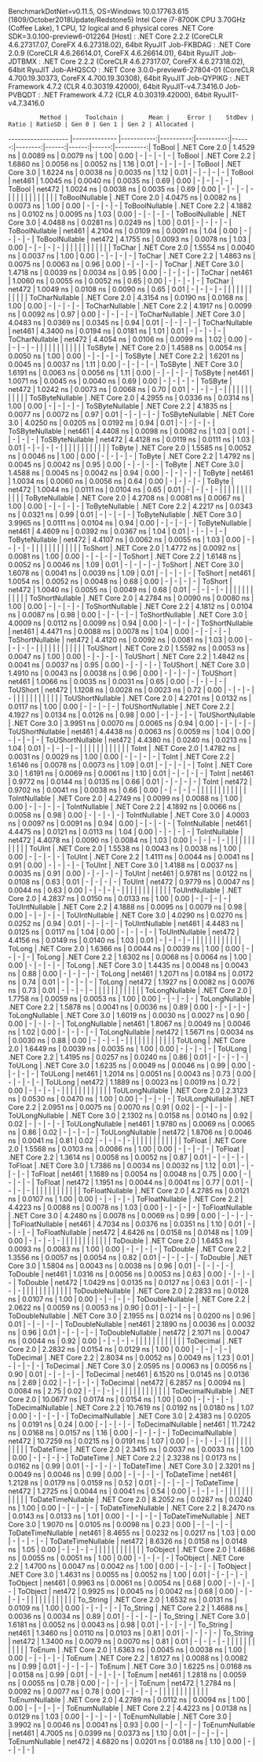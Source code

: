 
BenchmarkDotNet=v0.11.5, OS=Windows 10.0.17763.615 (1809/October2018Update/Redstone5)
Intel Core i7-8700K CPU 3.70GHz (Coffee Lake), 1 CPU, 12 logical and 6 physical cores
.NET Core SDK=3.0.100-preview6-012264
  [Host]     : .NET Core 2.2.2 (CoreCLR 4.6.27317.07, CoreFX 4.6.27318.02), 64bit RyuJIT
  Job-FKBDAG : .NET Core 2.0.9 (CoreCLR 4.6.26614.01, CoreFX 4.6.26614.01), 64bit RyuJIT
  Job-JDTBMX : .NET Core 2.2.2 (CoreCLR 4.6.27317.07, CoreFX 4.6.27318.02), 64bit RyuJIT
  Job-AHQSCO : .NET Core 3.0.0-preview6-27804-01 (CoreCLR 4.700.19.30373, CoreFX 4.700.19.30308), 64bit RyuJIT
  Job-QYPIKG : .NET Framework 4.7.2 (CLR 4.0.30319.42000), 64bit RyuJIT-v4.7.3416.0
  Job-PVBQDT : .NET Framework 4.7.2 (CLR 4.0.30319.42000), 64bit RyuJIT-v4.7.3416.0


             Method |     Toolchain |       Mean |     Error |    StdDev | Ratio | RatioSD | Gen 0 | Gen 1 | Gen 2 | Allocated |
------------------- |-------------- |-----------:|----------:|----------:|------:|--------:|------:|------:|------:|----------:|
             ToBool | .NET Core 2.0 |  1.4529 ns | 0.0089 ns | 0.0079 ns |  1.00 |    0.00 |     - |     - |     - |         - |
             ToBool | .NET Core 2.2 |  1.6860 ns | 0.0056 ns | 0.0052 ns |  1.16 |    0.01 |     - |     - |     - |         - |
             ToBool | .NET Core 3.0 |  1.6224 ns | 0.0038 ns | 0.0035 ns |  1.12 |    0.01 |     - |     - |     - |         - |
             ToBool |        net461 |  1.0045 ns | 0.0040 ns | 0.0035 ns |  0.69 |    0.00 |     - |     - |     - |         - |
             ToBool |        net472 |  1.0024 ns | 0.0038 ns | 0.0035 ns |  0.69 |    0.00 |     - |     - |     - |         - |
                    |               |            |           |           |       |         |       |       |       |           |
     ToBoolNullable | .NET Core 2.0 |  4.0475 ns | 0.0082 ns | 0.0073 ns |  1.00 |    0.00 |     - |     - |     - |         - |
     ToBoolNullable | .NET Core 2.2 |  4.1882 ns | 0.0102 ns | 0.0095 ns |  1.03 |    0.00 |     - |     - |     - |         - |
     ToBoolNullable | .NET Core 3.0 |  4.0488 ns | 0.0281 ns | 0.0249 ns |  1.00 |    0.01 |     - |     - |     - |         - |
     ToBoolNullable |        net461 |  4.2104 ns | 0.0109 ns | 0.0091 ns |  1.04 |    0.00 |     - |     - |     - |         - |
     ToBoolNullable |        net472 |  4.1755 ns | 0.0093 ns | 0.0078 ns |  1.03 |    0.00 |     - |     - |     - |         - |
                    |               |            |           |           |       |         |       |       |       |           |
             ToChar | .NET Core 2.0 |  1.5554 ns | 0.0040 ns | 0.0037 ns |  1.00 |    0.00 |     - |     - |     - |         - |
             ToChar | .NET Core 2.2 |  1.4863 ns | 0.0075 ns | 0.0063 ns |  0.96 |    0.00 |     - |     - |     - |         - |
             ToChar | .NET Core 3.0 |  1.4718 ns | 0.0039 ns | 0.0034 ns |  0.95 |    0.00 |     - |     - |     - |         - |
             ToChar |        net461 |  1.0060 ns | 0.0055 ns | 0.0052 ns |  0.65 |    0.00 |     - |     - |     - |         - |
             ToChar |        net472 |  1.0049 ns | 0.0108 ns | 0.0090 ns |  0.65 |    0.01 |     - |     - |     - |         - |
                    |               |            |           |           |       |         |       |       |       |           |
     ToCharNullable | .NET Core 2.0 |  4.3154 ns | 0.0190 ns | 0.0168 ns |  1.00 |    0.00 |     - |     - |     - |         - |
     ToCharNullable | .NET Core 2.2 |  4.1917 ns | 0.0099 ns | 0.0092 ns |  0.97 |    0.00 |     - |     - |     - |         - |
     ToCharNullable | .NET Core 3.0 |  4.0483 ns | 0.0369 ns | 0.0345 ns |  0.94 |    0.01 |     - |     - |     - |         - |
     ToCharNullable |        net461 |  4.3400 ns | 0.0194 ns | 0.0181 ns |  1.01 |    0.01 |     - |     - |     - |         - |
     ToCharNullable |        net472 |  4.4054 ns | 0.0106 ns | 0.0099 ns |  1.02 |    0.00 |     - |     - |     - |         - |
                    |               |            |           |           |       |         |       |       |       |           |
            ToSByte | .NET Core 2.0 |  1.4588 ns | 0.0054 ns | 0.0050 ns |  1.00 |    0.00 |     - |     - |     - |         - |
            ToSByte | .NET Core 2.2 |  1.6201 ns | 0.0045 ns | 0.0037 ns |  1.11 |    0.00 |     - |     - |     - |         - |
            ToSByte | .NET Core 3.0 |  1.6191 ns | 0.0063 ns | 0.0056 ns |  1.11 |    0.00 |     - |     - |     - |         - |
            ToSByte |        net461 |  1.0071 ns | 0.0045 ns | 0.0040 ns |  0.69 |    0.00 |     - |     - |     - |         - |
            ToSByte |        net472 |  1.0242 ns | 0.0073 ns | 0.0068 ns |  0.70 |    0.01 |     - |     - |     - |         - |
                    |               |            |           |           |       |         |       |       |       |           |
    ToSByteNullable | .NET Core 2.0 |  4.2955 ns | 0.0336 ns | 0.0314 ns |  1.00 |    0.00 |     - |     - |     - |         - |
    ToSByteNullable | .NET Core 2.2 |  4.1835 ns | 0.0077 ns | 0.0072 ns |  0.97 |    0.01 |     - |     - |     - |         - |
    ToSByteNullable | .NET Core 3.0 |  4.0250 ns | 0.0205 ns | 0.0192 ns |  0.94 |    0.01 |     - |     - |     - |         - |
    ToSByteNullable |        net461 |  4.4408 ns | 0.0098 ns | 0.0082 ns |  1.03 |    0.01 |     - |     - |     - |         - |
    ToSByteNullable |        net472 |  4.4128 ns | 0.0119 ns | 0.0111 ns |  1.03 |    0.01 |     - |     - |     - |         - |
                    |               |            |           |           |       |         |       |       |       |           |
             ToByte | .NET Core 2.0 |  1.5585 ns | 0.0052 ns | 0.0046 ns |  1.00 |    0.00 |     - |     - |     - |         - |
             ToByte | .NET Core 2.2 |  1.4792 ns | 0.0045 ns | 0.0042 ns |  0.95 |    0.00 |     - |     - |     - |         - |
             ToByte | .NET Core 3.0 |  1.4588 ns | 0.0045 ns | 0.0042 ns |  0.94 |    0.00 |     - |     - |     - |         - |
             ToByte |        net461 |  1.0034 ns | 0.0060 ns | 0.0056 ns |  0.64 |    0.00 |     - |     - |     - |         - |
             ToByte |        net472 |  1.0044 ns | 0.0111 ns | 0.0104 ns |  0.65 |    0.01 |     - |     - |     - |         - |
                    |               |            |           |           |       |         |       |       |       |           |
     ToByteNullable | .NET Core 2.0 |  4.2708 ns | 0.0081 ns | 0.0067 ns |  1.00 |    0.00 |     - |     - |     - |         - |
     ToByteNullable | .NET Core 2.2 |  4.2217 ns | 0.0343 ns | 0.0321 ns |  0.99 |    0.01 |     - |     - |     - |         - |
     ToByteNullable | .NET Core 3.0 |  3.9965 ns | 0.0111 ns | 0.0104 ns |  0.94 |    0.00 |     - |     - |     - |         - |
     ToByteNullable |        net461 |  4.4609 ns | 0.0392 ns | 0.0367 ns |  1.04 |    0.01 |     - |     - |     - |         - |
     ToByteNullable |        net472 |  4.4107 ns | 0.0062 ns | 0.0055 ns |  1.03 |    0.00 |     - |     - |     - |         - |
                    |               |            |           |           |       |         |       |       |       |           |
            ToShort | .NET Core 2.0 |  1.4772 ns | 0.0092 ns | 0.0081 ns |  1.00 |    0.00 |     - |     - |     - |         - |
            ToShort | .NET Core 2.2 |  1.6148 ns | 0.0052 ns | 0.0046 ns |  1.09 |    0.01 |     - |     - |     - |         - |
            ToShort | .NET Core 3.0 |  1.6078 ns | 0.0041 ns | 0.0039 ns |  1.09 |    0.01 |     - |     - |     - |         - |
            ToShort |        net461 |  1.0054 ns | 0.0052 ns | 0.0048 ns |  0.68 |    0.00 |     - |     - |     - |         - |
            ToShort |        net472 |  1.0040 ns | 0.0055 ns | 0.0049 ns |  0.68 |    0.01 |     - |     - |     - |         - |
                    |               |            |           |           |       |         |       |       |       |           |
    ToShortNullable | .NET Core 2.0 |  4.2784 ns | 0.0090 ns | 0.0080 ns |  1.00 |    0.00 |     - |     - |     - |         - |
    ToShortNullable | .NET Core 2.2 |  4.1812 ns | 0.0104 ns | 0.0087 ns |  0.98 |    0.00 |     - |     - |     - |         - |
    ToShortNullable | .NET Core 3.0 |  4.0009 ns | 0.0112 ns | 0.0099 ns |  0.94 |    0.00 |     - |     - |     - |         - |
    ToShortNullable |        net461 |  4.4471 ns | 0.0088 ns | 0.0078 ns |  1.04 |    0.00 |     - |     - |     - |         - |
    ToShortNullable |        net472 |  4.4120 ns | 0.0092 ns | 0.0081 ns |  1.03 |    0.00 |     - |     - |     - |         - |
                    |               |            |           |           |       |         |       |       |       |           |
           ToUShort | .NET Core 2.0 |  1.5592 ns | 0.0053 ns | 0.0047 ns |  1.00 |    0.00 |     - |     - |     - |         - |
           ToUShort | .NET Core 2.2 |  1.4842 ns | 0.0041 ns | 0.0037 ns |  0.95 |    0.00 |     - |     - |     - |         - |
           ToUShort | .NET Core 3.0 |  1.4910 ns | 0.0043 ns | 0.0038 ns |  0.96 |    0.00 |     - |     - |     - |         - |
           ToUShort |        net461 |  1.0066 ns | 0.0035 ns | 0.0031 ns |  0.65 |    0.00 |     - |     - |     - |         - |
           ToUShort |        net472 |  1.1208 ns | 0.0028 ns | 0.0023 ns |  0.72 |    0.00 |     - |     - |     - |         - |
                    |               |            |           |           |       |         |       |       |       |           |
   ToUShortNullable | .NET Core 2.0 |  4.2701 ns | 0.0132 ns | 0.0117 ns |  1.00 |    0.00 |     - |     - |     - |         - |
   ToUShortNullable | .NET Core 2.2 |  4.1927 ns | 0.0134 ns | 0.0126 ns |  0.98 |    0.00 |     - |     - |     - |         - |
   ToUShortNullable | .NET Core 3.0 |  3.9951 ns | 0.0070 ns | 0.0065 ns |  0.94 |    0.00 |     - |     - |     - |         - |
   ToUShortNullable |        net461 |  4.4438 ns | 0.0063 ns | 0.0059 ns |  1.04 |    0.00 |     - |     - |     - |         - |
   ToUShortNullable |        net472 |  4.4380 ns | 0.0240 ns | 0.0213 ns |  1.04 |    0.01 |     - |     - |     - |         - |
                    |               |            |           |           |       |         |       |       |       |           |
              ToInt | .NET Core 2.0 |  1.4782 ns | 0.0031 ns | 0.0029 ns |  1.00 |    0.00 |     - |     - |     - |         - |
              ToInt | .NET Core 2.2 |  1.6146 ns | 0.0078 ns | 0.0073 ns |  1.09 |    0.01 |     - |     - |     - |         - |
              ToInt | .NET Core 3.0 |  1.6191 ns | 0.0069 ns | 0.0061 ns |  1.10 |    0.01 |     - |     - |     - |         - |
              ToInt |        net461 |  0.9772 ns | 0.0144 ns | 0.0135 ns |  0.66 |    0.01 |     - |     - |     - |         - |
              ToInt |        net472 |  0.9702 ns | 0.0041 ns | 0.0038 ns |  0.66 |    0.00 |     - |     - |     - |         - |
                    |               |            |           |           |       |         |       |       |       |           |
      ToIntNullable | .NET Core 2.0 |  4.2749 ns | 0.0099 ns | 0.0088 ns |  1.00 |    0.00 |     - |     - |     - |         - |
      ToIntNullable | .NET Core 2.2 |  4.1892 ns | 0.0066 ns | 0.0058 ns |  0.98 |    0.00 |     - |     - |     - |         - |
      ToIntNullable | .NET Core 3.0 |  4.0003 ns | 0.0097 ns | 0.0091 ns |  0.94 |    0.00 |     - |     - |     - |         - |
      ToIntNullable |        net461 |  4.4475 ns | 0.0121 ns | 0.0113 ns |  1.04 |    0.00 |     - |     - |     - |         - |
      ToIntNullable |        net472 |  4.4078 ns | 0.0090 ns | 0.0084 ns |  1.03 |    0.00 |     - |     - |     - |         - |
                    |               |            |           |           |       |         |       |       |       |           |
             ToUInt | .NET Core 2.0 |  1.5538 ns | 0.0043 ns | 0.0038 ns |  1.00 |    0.00 |     - |     - |     - |         - |
             ToUInt | .NET Core 2.2 |  1.4111 ns | 0.0044 ns | 0.0041 ns |  0.91 |    0.00 |     - |     - |     - |         - |
             ToUInt | .NET Core 3.0 |  1.4188 ns | 0.0037 ns | 0.0035 ns |  0.91 |    0.00 |     - |     - |     - |         - |
             ToUInt |        net461 |  0.9781 ns | 0.0122 ns | 0.0108 ns |  0.63 |    0.01 |     - |     - |     - |         - |
             ToUInt |        net472 |  0.9779 ns | 0.0047 ns | 0.0044 ns |  0.63 |    0.00 |     - |     - |     - |         - |
                    |               |            |           |           |       |         |       |       |       |           |
     ToUIntNullable | .NET Core 2.0 |  4.2837 ns | 0.0150 ns | 0.0133 ns |  1.00 |    0.00 |     - |     - |     - |         - |
     ToUIntNullable | .NET Core 2.2 |  4.1888 ns | 0.0095 ns | 0.0079 ns |  0.98 |    0.00 |     - |     - |     - |         - |
     ToUIntNullable | .NET Core 3.0 |  4.0290 ns | 0.0270 ns | 0.0252 ns |  0.94 |    0.01 |     - |     - |     - |         - |
     ToUIntNullable |        net461 |  4.4483 ns | 0.0125 ns | 0.0117 ns |  1.04 |    0.00 |     - |     - |     - |         - |
     ToUIntNullable |        net472 |  4.4156 ns | 0.0149 ns | 0.0140 ns |  1.03 |    0.01 |     - |     - |     - |         - |
                    |               |            |           |           |       |         |       |       |       |           |
             ToLong | .NET Core 2.0 |  1.6366 ns | 0.0044 ns | 0.0039 ns |  1.00 |    0.00 |     - |     - |     - |         - |
             ToLong | .NET Core 2.2 |  1.6302 ns | 0.0068 ns | 0.0064 ns |  1.00 |    0.00 |     - |     - |     - |         - |
             ToLong | .NET Core 3.0 |  1.4435 ns | 0.0048 ns | 0.0043 ns |  0.88 |    0.00 |     - |     - |     - |         - |
             ToLong |        net461 |  1.2071 ns | 0.0184 ns | 0.0172 ns |  0.74 |    0.01 |     - |     - |     - |         - |
             ToLong |        net472 |  1.1927 ns | 0.0082 ns | 0.0076 ns |  0.73 |    0.01 |     - |     - |     - |         - |
                    |               |            |           |           |       |         |       |       |       |           |
     ToLongNullable | .NET Core 2.0 |  1.7758 ns | 0.0059 ns | 0.0053 ns |  1.00 |    0.00 |     - |     - |     - |         - |
     ToLongNullable | .NET Core 2.2 |  1.5878 ns | 0.0041 ns | 0.0036 ns |  0.89 |    0.00 |     - |     - |     - |         - |
     ToLongNullable | .NET Core 3.0 |  1.6019 ns | 0.0030 ns | 0.0027 ns |  0.90 |    0.00 |     - |     - |     - |         - |
     ToLongNullable |        net461 |  1.8067 ns | 0.0049 ns | 0.0046 ns |  1.02 |    0.00 |     - |     - |     - |         - |
     ToLongNullable |        net472 |  1.5671 ns | 0.0034 ns | 0.0030 ns |  0.88 |    0.00 |     - |     - |     - |         - |
                    |               |            |           |           |       |         |       |       |       |           |
            ToULong | .NET Core 2.0 |  1.6449 ns | 0.0039 ns | 0.0035 ns |  1.00 |    0.00 |     - |     - |     - |         - |
            ToULong | .NET Core 2.2 |  1.4195 ns | 0.0257 ns | 0.0240 ns |  0.86 |    0.01 |     - |     - |     - |         - |
            ToULong | .NET Core 3.0 |  1.6235 ns | 0.0049 ns | 0.0046 ns |  0.99 |    0.00 |     - |     - |     - |         - |
            ToULong |        net461 |  1.2014 ns | 0.0051 ns | 0.0043 ns |  0.73 |    0.00 |     - |     - |     - |         - |
            ToULong |        net472 |  1.1889 ns | 0.0023 ns | 0.0019 ns |  0.72 |    0.00 |     - |     - |     - |         - |
                    |               |            |           |           |       |         |       |       |       |           |
    ToULongNullable | .NET Core 2.0 |  2.3123 ns | 0.0530 ns | 0.0470 ns |  1.00 |    0.00 |     - |     - |     - |         - |
    ToULongNullable | .NET Core 2.2 |  2.0951 ns | 0.0075 ns | 0.0070 ns |  0.91 |    0.02 |     - |     - |     - |         - |
    ToULongNullable | .NET Core 3.0 |  2.1302 ns | 0.0158 ns | 0.0140 ns |  0.92 |    0.02 |     - |     - |     - |         - |
    ToULongNullable |        net461 |  1.9780 ns | 0.0069 ns | 0.0065 ns |  0.86 |    0.02 |     - |     - |     - |         - |
    ToULongNullable |        net472 |  1.8706 ns | 0.0046 ns | 0.0041 ns |  0.81 |    0.02 |     - |     - |     - |         - |
                    |               |            |           |           |       |         |       |       |       |           |
            ToFloat | .NET Core 2.0 |  1.5568 ns | 0.0103 ns | 0.0086 ns |  1.00 |    0.00 |     - |     - |     - |         - |
            ToFloat | .NET Core 2.2 |  1.3614 ns | 0.0058 ns | 0.0052 ns |  0.87 |    0.01 |     - |     - |     - |         - |
            ToFloat | .NET Core 3.0 |  1.7386 ns | 0.0034 ns | 0.0032 ns |  1.12 |    0.01 |     - |     - |     - |         - |
            ToFloat |        net461 |  1.1689 ns | 0.0054 ns | 0.0048 ns |  0.75 |    0.00 |     - |     - |     - |         - |
            ToFloat |        net472 |  1.1951 ns | 0.0044 ns | 0.0041 ns |  0.77 |    0.01 |     - |     - |     - |         - |
                    |               |            |           |           |       |         |       |       |       |           |
    ToFloatNullable | .NET Core 2.0 |  4.2785 ns | 0.0121 ns | 0.0107 ns |  1.00 |    0.00 |     - |     - |     - |         - |
    ToFloatNullable | .NET Core 2.2 |  4.4223 ns | 0.0088 ns | 0.0078 ns |  1.03 |    0.00 |     - |     - |     - |         - |
    ToFloatNullable | .NET Core 3.0 |  4.2480 ns | 0.0078 ns | 0.0069 ns |  0.99 |    0.00 |     - |     - |     - |         - |
    ToFloatNullable |        net461 |  4.7034 ns | 0.0376 ns | 0.0351 ns |  1.10 |    0.01 |     - |     - |     - |         - |
    ToFloatNullable |        net472 |  4.6426 ns | 0.0158 ns | 0.0148 ns |  1.09 |    0.00 |     - |     - |     - |         - |
                    |               |            |           |           |       |         |       |       |       |           |
           ToDouble | .NET Core 2.0 |  1.6453 ns | 0.0093 ns | 0.0083 ns |  1.00 |    0.00 |     - |     - |     - |         - |
           ToDouble | .NET Core 2.2 |  1.3556 ns | 0.0057 ns | 0.0054 ns |  0.82 |    0.01 |     - |     - |     - |         - |
           ToDouble | .NET Core 3.0 |  1.5804 ns | 0.0043 ns | 0.0038 ns |  0.96 |    0.01 |     - |     - |     - |         - |
           ToDouble |        net461 |  1.0316 ns | 0.0056 ns | 0.0053 ns |  0.63 |    0.00 |     - |     - |     - |         - |
           ToDouble |        net472 |  1.0429 ns | 0.0135 ns | 0.0127 ns |  0.63 |    0.01 |     - |     - |     - |         - |
                    |               |            |           |           |       |         |       |       |       |           |
   ToDoubleNullable | .NET Core 2.0 |  2.2833 ns | 0.0128 ns | 0.0107 ns |  1.00 |    0.00 |     - |     - |     - |         - |
   ToDoubleNullable | .NET Core 2.2 |  2.0622 ns | 0.0059 ns | 0.0053 ns |  0.90 |    0.01 |     - |     - |     - |         - |
   ToDoubleNullable | .NET Core 3.0 |  2.1955 ns | 0.0214 ns | 0.0200 ns |  0.96 |    0.01 |     - |     - |     - |         - |
   ToDoubleNullable |        net461 |  2.1890 ns | 0.0036 ns | 0.0032 ns |  0.96 |    0.01 |     - |     - |     - |         - |
   ToDoubleNullable |        net472 |  2.1071 ns | 0.0047 ns | 0.0044 ns |  0.92 |    0.00 |     - |     - |     - |         - |
                    |               |            |           |           |       |         |       |       |       |           |
          ToDecimal | .NET Core 2.0 |  2.2832 ns | 0.0154 ns | 0.0129 ns |  1.00 |    0.00 |     - |     - |     - |         - |
          ToDecimal | .NET Core 2.2 |  2.8034 ns | 0.0052 ns | 0.0049 ns |  1.23 |    0.01 |     - |     - |     - |         - |
          ToDecimal | .NET Core 3.0 |  2.0595 ns | 0.0063 ns | 0.0056 ns |  0.90 |    0.01 |     - |     - |     - |         - |
          ToDecimal |        net461 |  6.1520 ns | 0.0145 ns | 0.0136 ns |  2.69 |    0.02 |     - |     - |     - |         - |
          ToDecimal |        net472 |  6.2857 ns | 0.0094 ns | 0.0084 ns |  2.75 |    0.02 |     - |     - |     - |         - |
                    |               |            |           |           |       |         |       |       |       |           |
  ToDecimalNullable | .NET Core 2.0 | 10.0677 ns | 0.0174 ns | 0.0154 ns |  1.00 |    0.00 |     - |     - |     - |         - |
  ToDecimalNullable | .NET Core 2.2 | 10.7619 ns | 0.0192 ns | 0.0180 ns |  1.07 |    0.00 |     - |     - |     - |         - |
  ToDecimalNullable | .NET Core 3.0 |  2.4383 ns | 0.0205 ns | 0.0191 ns |  0.24 |    0.00 |     - |     - |     - |         - |
  ToDecimalNullable |        net461 | 11.7242 ns | 0.0168 ns | 0.0157 ns |  1.16 |    0.00 |     - |     - |     - |         - |
  ToDecimalNullable |        net472 | 10.7259 ns | 0.0215 ns | 0.0191 ns |  1.07 |    0.00 |     - |     - |     - |         - |
                    |               |            |           |           |       |         |       |       |       |           |
         ToDateTime | .NET Core 2.0 |  2.3415 ns | 0.0037 ns | 0.0033 ns |  1.00 |    0.00 |     - |     - |     - |         - |
         ToDateTime | .NET Core 2.2 |  2.3238 ns | 0.0173 ns | 0.0162 ns |  0.99 |    0.01 |     - |     - |     - |         - |
         ToDateTime | .NET Core 3.0 |  2.3201 ns | 0.0049 ns | 0.0046 ns |  0.99 |    0.00 |     - |     - |     - |         - |
         ToDateTime |        net461 |  1.2128 ns | 0.0179 ns | 0.0159 ns |  0.52 |    0.01 |     - |     - |     - |         - |
         ToDateTime |        net472 |  1.2725 ns | 0.0044 ns | 0.0041 ns |  0.54 |    0.00 |     - |     - |     - |         - |
                    |               |            |           |           |       |         |       |       |       |           |
 ToDateTimeNullable | .NET Core 2.0 |  8.2052 ns | 0.0287 ns | 0.0240 ns |  1.00 |    0.00 |     - |     - |     - |         - |
 ToDateTimeNullable | .NET Core 2.2 |  8.2470 ns | 0.0143 ns | 0.0133 ns |  1.01 |    0.00 |     - |     - |     - |         - |
 ToDateTimeNullable | .NET Core 3.0 |  1.9070 ns | 0.0105 ns | 0.0098 ns |  0.23 |    0.00 |     - |     - |     - |         - |
 ToDateTimeNullable |        net461 |  8.4655 ns | 0.0232 ns | 0.0217 ns |  1.03 |    0.00 |     - |     - |     - |         - |
 ToDateTimeNullable |        net472 |  8.6326 ns | 0.0158 ns | 0.0148 ns |  1.05 |    0.00 |     - |     - |     - |         - |
                    |               |            |           |           |       |         |       |       |       |           |
           ToObject | .NET Core 2.0 |  1.4686 ns | 0.0055 ns | 0.0051 ns |  1.00 |    0.00 |     - |     - |     - |         - |
           ToObject | .NET Core 2.2 |  1.4700 ns | 0.0047 ns | 0.0042 ns |  1.00 |    0.00 |     - |     - |     - |         - |
           ToObject | .NET Core 3.0 |  1.4631 ns | 0.0055 ns | 0.0052 ns |  1.00 |    0.01 |     - |     - |     - |         - |
           ToObject |        net461 |  0.9963 ns | 0.0061 ns | 0.0054 ns |  0.68 |    0.00 |     - |     - |     - |         - |
           ToObject |        net472 |  0.9925 ns | 0.0045 ns | 0.0042 ns |  0.68 |    0.00 |     - |     - |     - |         - |
                    |               |            |           |           |       |         |       |       |       |           |
          To_String | .NET Core 2.0 |  1.6532 ns | 0.0131 ns | 0.0109 ns |  1.00 |    0.00 |     - |     - |     - |         - |
          To_String | .NET Core 2.2 |  1.4688 ns | 0.0036 ns | 0.0034 ns |  0.89 |    0.01 |     - |     - |     - |         - |
          To_String | .NET Core 3.0 |  1.6181 ns | 0.0052 ns | 0.0043 ns |  0.98 |    0.01 |     - |     - |     - |         - |
          To_String |        net461 |  1.3460 ns | 0.0110 ns | 0.0103 ns |  0.81 |    0.01 |     - |     - |     - |         - |
          To_String |        net472 |  1.3400 ns | 0.0079 ns | 0.0070 ns |  0.81 |    0.01 |     - |     - |     - |         - |
                    |               |            |           |           |       |         |       |       |       |           |
             ToEnum | .NET Core 2.0 |  1.6363 ns | 0.0045 ns | 0.0038 ns |  1.00 |    0.00 |     - |     - |     - |         - |
             ToEnum | .NET Core 2.2 |  1.6127 ns | 0.0088 ns | 0.0082 ns |  0.99 |    0.01 |     - |     - |     - |         - |
             ToEnum | .NET Core 3.0 |  1.6225 ns | 0.0168 ns | 0.0158 ns |  0.99 |    0.01 |     - |     - |     - |         - |
             ToEnum |        net461 |  1.2818 ns | 0.0059 ns | 0.0055 ns |  0.78 |    0.00 |     - |     - |     - |         - |
             ToEnum |        net472 |  1.2784 ns | 0.0092 ns | 0.0077 ns |  0.78 |    0.00 |     - |     - |     - |         - |
                    |               |            |           |           |       |         |       |       |       |           |
     ToEnumNullable | .NET Core 2.0 |  4.2789 ns | 0.0112 ns | 0.0094 ns |  1.00 |    0.00 |     - |     - |     - |         - |
     ToEnumNullable | .NET Core 2.2 |  4.4223 ns | 0.0138 ns | 0.0129 ns |  1.03 |    0.00 |     - |     - |     - |         - |
     ToEnumNullable | .NET Core 3.0 |  3.9902 ns | 0.0046 ns | 0.0041 ns |  0.93 |    0.00 |     - |     - |     - |         - |
     ToEnumNullable |        net461 |  4.7005 ns | 0.0399 ns | 0.0373 ns |  1.10 |    0.01 |     - |     - |     - |         - |
     ToEnumNullable |        net472 |  4.6820 ns | 0.0201 ns | 0.0188 ns |  1.10 |    0.00 |     - |     - |     - |         - |
